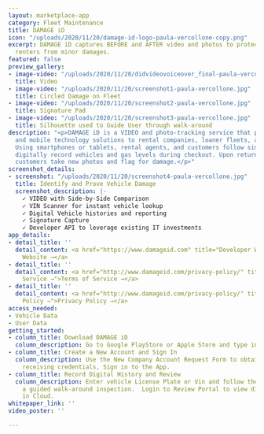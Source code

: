 ```yaml
---
layout: marketplace-app
category: Fleet Maintenance
title: DAMAGE iD
icon: "/uploads/2020/11/20/damage-id-logo-paula-vercollone-copy.png"
excerpt: DAMAGE iD captures BEFORE and AFTER video and photos to protect owners and
  renters from minor damages.
featured: false
preview_gallery:
- image-video: "/uploads/2020/11/20/didvideovoiceover_final-paula-vercollone.mp4"
  title: Video
- image-video: "/uploads/2020/11/20/screenshot1-paula-vercollone.jpg"
  title: Circled Damage on Fleet
- image-video: "/uploads/2020/11/20/screenshot2-paula-vercollone.jpg"
  title: Signature Pad
- image-video: "/uploads/2020/11/20/screenshot3-paula-vercollone.jpg"
  title: Silhouette used to Guide User through walk-around
description: "<p>DAMAGE iD is a VIDEO and photo-tracking service that provides web
  and mobile technology solutions to rental companies, loaner fleets, and car-sharing.
  Using smartphones or tablets, rental agents, and customers follow simple steps to
  digitally record vehicles and gas levels during checkout. Upon return agents and
  customers take new photos and flag for damage.</p>"
screenshot_details:
- screenshot: "/uploads/2020/11/20/screenshot4-paula-vercollone.jpg"
  title: Identify and Prove Vehicle Damage
  screenshot_description: |-
    ✓ VIDEO with Side-by-Side Comparison
    ✓ VIN Scanner for instant vehicle lookup
    ✓ Digital Vehicle histories and reporting
    ✓ Signature Capture
    ✓ Developer API to leverage existing IT investments
app_details:
- detail_title: ''
  detail_content: <a href="https://www.damageid.com" title="Developer Website →">Developer
    Website →</a>
- detail_title: ''
  detail_content: <a href="http://www.damageid.com/privacy-policy/" title="Terms of
    Service →">Terms of Service →</a>
- detail_title: ''
  detail_content: <a href="http://www.damageid.com/privacy-policy/" title="Privacy
    Policy →">Privacy Policy →</a>
access_needed:
- Vehicle Data
- User Data
getting_started:
- column_title: Download DAMAGE iD
  column_description: Go to Google PlayStore or Apple Store and type in DAMAGE iD
- column_title: Create a New Account and Sign In
  column_description: Use the New Company Account Request Form to obtain Approval.  After
    receiving credentials, Sign in to the App.
- column_title: Record Digital History and Review
  column_description: Enter vehicle License Plate or Vin and follow the prompts for
    a guided walk-around inspection.  Login to Review Portal to view digital history
    in Cloud.
whitepaper_link: ''
video_poster: ''

---
```

